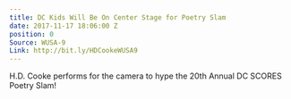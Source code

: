 ```yaml
---
title: DC Kids Will Be On Center Stage for Poetry Slam
date: 2017-11-17 18:06:00 Z
position: 0
Source: WUSA-9
Link: http://bit.ly/HDCookeWUSA9
---
```


H.D. Cooke performs for the camera to hype the 20th Annual DC SCORES Poetry Slam!